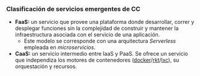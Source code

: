 ### Clasificación de servicios emergentes de CC

* **FaaS:** un servicio que provee una plataforma donde desarrollar, correr y desplegar funciones sin la complejidad de construir y mantener la infraestructura asociada con el servicio de una aplicación.
	* Este modelo se corresponde con una arquitectura _Serverless_ empleada en _microservicios_.
* **CaaS:** un servicio intermedio entre IaaS y PaaS. Se ofrece un servicio que independiza los motores de contenedores ([docker](https://www.docker.com/)/[rkt](https://coreos.com/rkt/)/[lxc](https://linuxcontainers.org/)), su orquestación y recursos.

